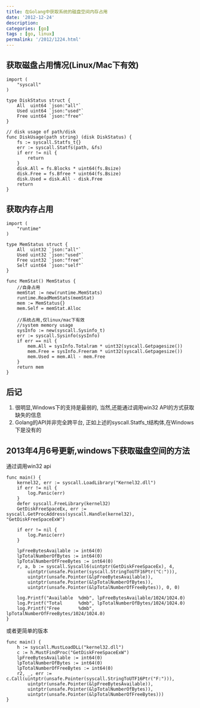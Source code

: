 ```yaml
---
title: 在Golang中获取系统的磁盘空间内存占用
date: '2012-12-24'
description:
categories: [go]
tags : [go, linux]
permalink: '/2012/1224.html'
---
```


获取磁盘占用情况(Linux/Mac下有效)
---------------------------------

	import (
		"syscall"
	)
	
	type DiskStatus struct {
		All  uint64 `json:"all"`
		Used uint64 `json:"used"`
		Free uint64 `json:"free"`
	}

	// disk usage of path/disk
	func DiskUsage(path string) (disk DiskStatus) {
		fs := syscall.Statfs_t{}
		err := syscall.Statfs(path, &fs)
		if err != nil {
			return
		}
		disk.All = fs.Blocks * uint64(fs.Bsize)
		disk.Free = fs.Bfree * uint64(fs.Bsize)
		disk.Used = disk.All - disk.Free
		return
	}

获取内存占用
---------------------------

	import (
		"runtime"
	)

	type MemStatus struct {
		All  uint32 `json:"all"`
		Used uint32 `json:"used"`
		Free uint32 `json:"free"`
		Self uint64 `json:"self"`
	}
	
	func MemStat() MemStatus {
		//自身占用
		memStat := new(runtime.MemStats)
		runtime.ReadMemStats(memStat)
		mem := MemStatus{}
		mem.Self = memStat.Alloc
		
		//系统占用,仅linux/mac下有效
		//system memory usage
		sysInfo := new(syscall.Sysinfo_t)
		err := syscall.Sysinfo(sysInfo)
		if err == nil {
			mem.All = sysInfo.Totalram * uint32(syscall.Getpagesize())
			mem.Free = sysInfo.Freeram * uint32(syscall.Getpagesize())
			mem.Used = mem.All - mem.Free
		}
		return mem
	}

后记
----

1. 很明显,Windows下的支持是最弱的, 当然,还能通过调用win32 API的方式获取缺失的信息
2. Golang的API并非完全跨平台, 正如上述的syscall.Statfs_t结构体,在Windows下是没有的

2013年4月6号更新,windows下获取磁盘空间的方法
--------------------------------------------

通过调用win32 api

```
func main() {
	kernel32, err := syscall.LoadLibrary("Kernel32.dll")
	if err != nil {
		log.Panic(err)
	}
	defer syscall.FreeLibrary(kernel32)
	GetDiskFreeSpaceEx, err := syscall.GetProcAddress(syscall.Handle(kernel32), "GetDiskFreeSpaceExW")

	if err != nil {
		log.Panic(err)
	}

	lpFreeBytesAvailable := int64(0)
	lpTotalNumberOfBytes := int64(0)
	lpTotalNumberOfFreeBytes := int64(0)
	r, a, b := syscall.Syscall6(uintptr(GetDiskFreeSpaceEx), 4,
		uintptr(unsafe.Pointer(syscall.StringToUTF16Ptr("C:"))),
		uintptr(unsafe.Pointer(&lpFreeBytesAvailable)),
		uintptr(unsafe.Pointer(&lpTotalNumberOfBytes)),
		uintptr(unsafe.Pointer(&lpTotalNumberOfFreeBytes)), 0, 0)

	log.Printf("Available  %dmb", lpFreeBytesAvailable/1024/1024.0)
	log.Printf("Total      %dmb", lpTotalNumberOfBytes/1024/1024.0)
	log.Printf("Free       %dmb", lpTotalNumberOfFreeBytes/1024/1024.0)
}
```

或者更简单的版本

```
func main() {
	h := syscall.MustLoadDLL("kernel32.dll")
	c := h.MustFindProc("GetDiskFreeSpaceExW")
	lpFreeBytesAvailable := int64(0)
	lpTotalNumberOfBytes := int64(0)
	lpTotalNumberOfFreeBytes := int64(0)
	r2, _, err := c.Call(uintptr(unsafe.Pointer(syscall.StringToUTF16Ptr("F:"))),
		uintptr(unsafe.Pointer(&lpFreeBytesAvailable)),
		uintptr(unsafe.Pointer(&lpTotalNumberOfBytes)),
		uintptr(unsafe.Pointer(&lpTotalNumberOfFreeBytes)))
}
```